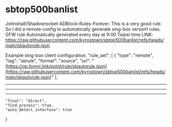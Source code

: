 # sbtop500banlist
Johnshall/Shadowrocket-ADBlock-Rules-Forever. This is a very good rule.
So I did a remote config to automatically generate sing-box verson1 rules.
GFW rule
Automatically generated every day at 9:00 Taipei time
LINK: https://raw.githubusercontent.com/kyrostown/sbtop500banlist/refs/heads/main/sbautorule.json

Example sing-box client configuration:
    "rule_set": [
      {
        "type": "remote",
        "tag": "sbrule",
        "format": "source",
        "url": "[https://op.tomyi.link/point/rule/sbautorule.json](https://raw.githubusercontent.com/kyrostown/sbtop500banlist/refs/heads/main/sbautorule.json)"
      },
***
***
***
    "final": "direct",
    "find_process": true,
    "auto_detect_interface": true
  }
